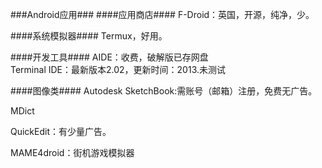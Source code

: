 ###Android应用###
####应用商店#### 
F-Droid：英国，开源，纯净，少。

####系统模拟器####
Termux，好用。

####开发工具####
AIDE：收费，破解版已存网盘  
Terminal IDE：最新版本2.02，更新时间：2013.未测试

####图像类####
Autodesk SketchBook:需账号（邮箱）注册，免费无广告。

MDict  

QuickEdit：有少量广告。

MAME4droid：街机游戏模拟器
